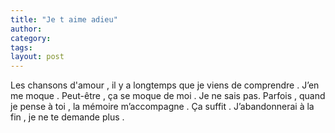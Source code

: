 ```yaml
---
title: "Je t aime adieu"
author:
category: 
tags: 
layout: post
---
```

Les chansons d'amour , il y a longtemps que je viens de comprendre .
J’en me moque . Peut-être , ça se moque de moi . Je ne sais pas.
Parfois , quand je pense à toi , la mémoire m’accompagne . Ça suffit .
J’abandonnerai à la fin , je ne te demande plus .

